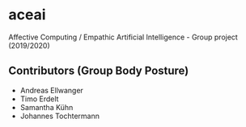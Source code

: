 # aceai

Affective Computing / Empathic Artificial Intelligence - Group project (2019/2020)

## Contributors (Group Body Posture)

- Andreas Ellwanger
- Timo Erdelt
- Samantha Kühn
- Johannes Tochtermann

